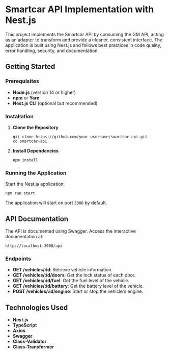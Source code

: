 <h1>Smartcar API Implementation with Nest.js</h1>

<p>
  This project implements the Smartcar API by consuming the GM API, acting as an adapter to transform and provide a cleaner, consistent interface. The application is built using Nest.js and follows best practices in code quality, error handling, security, and documentation.
</p>

<h2>Getting Started</h2>

<h3>Prerequisites</h3>

<ul>
  <li><strong>Node.js</strong> (version 14 or higher)</li>
  <li><strong>npm</strong> or <strong>Yarn</strong></li>
  <li><strong>Nest.js CLI</strong> (optional but recommended)</li>
</ul>

<h3>Installation</h3>

<ol>
  <li>
    <strong>Clone the Repository</strong>
    <pre><code>git clone https://github.com/your-username/smartcar-api.git
cd smartcar-api
</code></pre>
  </li>
  <li>
    <strong>Install Dependencies</strong>
    <pre><code>npm install
</code></pre>
  </li>
</ol>

<h3>Running the Application</h3>

<p>Start the Nest.js application:</p>

<pre><code>npm run start
</code></pre>

<p>The application will start on port <code>3000</code> by default.</p>

<h2>API Documentation</h2>

<p>The API is documented using Swagger. Access the interactive documentation at:</p>

<pre><code>http://localhost:3000/api
</code></pre>

<h3>Endpoints</h3>

<ul>
  <li><strong>GET /vehicles/:id</strong>: Retrieve vehicle information.</li>
  <li><strong>GET /vehicles/:id/doors</strong>: Get the lock status of each door.</li>
  <li><strong>GET /vehicles/:id/fuel</strong>: Get the fuel level of the vehicle.</li>
  <li><strong>GET /vehicles/:id/battery</strong>: Get the battery level of the vehicle.</li>
  <li><strong>POST /vehicles/:id/engine</strong>: Start or stop the vehicle's engine.</li>
</ul>

<h2>Technologies Used</h2>

<ul>
  <li><strong>Nest.js</strong></li>
  <li><strong>TypeScript</strong></li>
  <li><strong>Axios</strong></li>
  <li><strong>Swagger</strong></li>
  <li><strong>Class-Validator</strong></li>
  <li><strong>Class-Transformer</strong></li>
</ul>